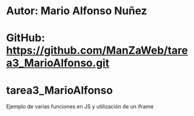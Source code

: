 # Autor: Mario Alfonso Nuñez
# GitHub: https://github.com/ManZaWeb/tarea3_MarioAlfonso.git

# tarea3_MarioAlfonso

Ejemplo de varias funciones en JS y utilización de un iframe
